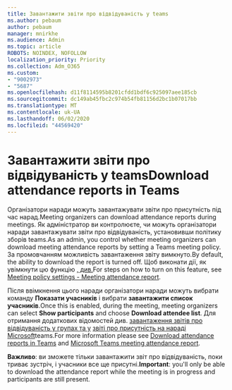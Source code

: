 ```yaml
---
title: Завантажити звіти про відвідуваність у teams
ms.author: pebaum
author: pebaum
manager: mnirkhe
ms.audience: Admin
ms.topic: article
ROBOTS: NOINDEX, NOFOLLOW
localization_priority: Priority
ms.collection: Adm_O365
ms.custom:
- "9002973"
- "5687"
ms.openlocfilehash: d11f8114595b8201cfdd1bdf6c925097aee185cb
ms.sourcegitcommit: dc149ab45fbc2c974b54fb81156d2bc1b07017bb
ms.translationtype: MT
ms.contentlocale: uk-UA
ms.lasthandoff: 06/02/2020
ms.locfileid: "44569420"
---
```

# <a name="download-attendance-reports-in-teams"></a><span data-ttu-id="0f791-102">Завантажити звіти про відвідуваність у teams</span><span class="sxs-lookup"><span data-stu-id="0f791-102">Download attendance reports in Teams</span></span>

<span data-ttu-id="0f791-103">Організатори наради можуть завантажувати звіти про присутність під час нарад.</span><span class="sxs-lookup"><span data-stu-id="0f791-103">Meeting organizers can download attendance reports during meetings.</span></span> <span data-ttu-id="0f791-104">Як адміністратор ви контролюєте, чи можуть організатори наради завантажувати звіти про відвідуваність, установивши політику зборів teams.</span><span class="sxs-lookup"><span data-stu-id="0f791-104">As an admin, you control whether meeting organizers can download meeting attendance reports by setting a Teams meeting policy.</span></span> <span data-ttu-id="0f791-105">За промовчанням можливість завантаження звіту вимкнуто.</span><span class="sxs-lookup"><span data-stu-id="0f791-105">By default, the ability to download the report is turned off.</span></span> <span data-ttu-id="0f791-106">Щоб виконати дії, як увімкнути цю функцію [, див.](https://docs.microsoft.com/microsoftteams/meeting-policies-in-teams#meeting-policy-settings---meeting-attendance-report)</span><span class="sxs-lookup"><span data-stu-id="0f791-106">For steps on how to turn on this feature, see  [Meeting policy settings - Meeting attendance report](https://docs.microsoft.com/microsoftteams/meeting-policies-in-teams#meeting-policy-settings---meeting-attendance-report).</span></span>

<span data-ttu-id="0f791-107">Після ввімкнення цього наради організатори наради можуть вибрати команду **Показати учасників** і вибрати **завантажити список учасників**.</span><span class="sxs-lookup"><span data-stu-id="0f791-107">Once this is enabled, during the meeting, meeting organizers can select  **Show participants**  and choose  **Download attendee list**.</span></span> <span data-ttu-id="0f791-108">Для отримання додаткових відомостей див. [завантаження звітів про відвідуваність у групах та у](https://support.office.com/article/download-attendance-reports-in-teams-ae7cf170-530c-47d3-84c1-3aedac74d310) [звіті про присутність на нараді Microsoft](https://docs.microsoft.com/microsoftteams/teams-analytics-and-reports/meeting-attendance-report)teams.</span><span class="sxs-lookup"><span data-stu-id="0f791-108">For more information please see [Download attendance reports in Teams](https://support.office.com/article/download-attendance-reports-in-teams-ae7cf170-530c-47d3-84c1-3aedac74d310) and [Microsoft Teams meeting attendance report](https://docs.microsoft.com/microsoftteams/teams-analytics-and-reports/meeting-attendance-report).</span></span>

<span data-ttu-id="0f791-109">**Важливо**: ви зможете тільки завантажити звіт про відвідуваність, поки триває зустріч, і учасники все ще присутні.</span><span class="sxs-lookup"><span data-stu-id="0f791-109">**Important**: you'll only be able to download the attendance report while the meeting is in progress and participants are still present.</span></span>